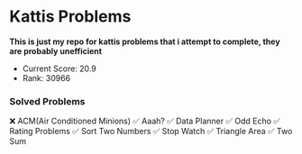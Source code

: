 # Kattis Problems
**This is just my repo for kattis problems that i attempt to complete, they are probably unefficient**

* Current Score: 20.9
* Rank:         30966

### Solved Problems
:x: ACM(Air Conditioned Minions)
:white_check_mark: Aaah?
:white_check_mark: Data Planner
:white_check_mark: Odd Echo
:white_check_mark: Rating Problems
:white_check_mark: Sort Two Numbers
:white_check_mark: Stop Watch
:white_check_mark: Triangle Area
:white_check_mark: Two Sum
